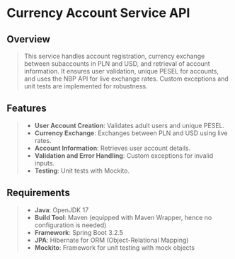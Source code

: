 # Currency Account Service API

## Overview

> This service handles account registration, currency exchange between subaccounts in PLN and USD, 
> and retrieval of account information. It ensures user validation, unique PESEL for accounts, and uses the NBP API 
> for live exchange rates. Custom exceptions and unit tests are implemented for robustness.

## Features

> - **User Account Creation**: Validates adult users and unique PESEL.
> - **Currency Exchange**: Exchanges between PLN and USD using live rates.
> - **Account Information**: Retrieves user account details.
> - **Validation and Error Handling**: Custom exceptions for invalid inputs.
> - **Testing**: Unit tests with Mockito.

## Requirements

> - **Java**: OpenJDK 17
> - **Build Tool**: Maven (equipped with Maven Wrapper, hence no configuration is needed)
> - **Framework**: Spring Boot 3.2.5
> - **JPA**: Hibernate for ORM (Object-Relational Mapping)
> - **Mockito**: Framework for unit testing with mock objects